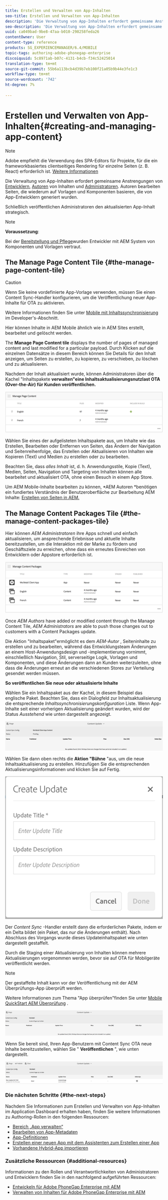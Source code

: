 ```yaml
---
title: Erstellen und Verwalten von App-Inhalten
seo-title: Erstellen und Verwalten von App-Inhalten
description: 'Die Verwaltung von App-Inhalten erfordert gemeinsame Anstrengungen von Entwicklern, Inhaltserstellern und Administratoren.  Autoren bearbeiten Seiten, die wiederum auf Vorlagen und Komponenten basieren, die von App-Entwicklern generiert wurden.  '
seo-description: 'Die Verwaltung von App-Inhalten erfordert gemeinsame Anstrengungen von Entwicklern, Inhaltserstellern und Administratoren.  Autoren bearbeiten Seiten, die wiederum auf Vorlagen und Komponenten basieren, die von App-Entwicklern generiert wurden.  '
uuid: ca049bad-9be8-47aa-b010-298258feda26
contentOwner: User
content-type: reference
products: SG_EXPERIENCEMANAGER/6.4/MOBILE
topic-tags: authoring-adobe-phonegap-enterprise
discoiquuid: 5c8971ab-b07c-4131-b4cb-f34c52425014
translation-type: tm+mt
source-git-commit: 55b6a113bcb4d39b7eb100f21a05b9b44e3fe1c3
workflow-type: tm+mt
source-wordcount: '742'
ht-degree: 7%

---
```



# Erstellen und Verwalten von App-Inhalten{#creating-and-managing-app-content}

>[!NOTE]
>
>Adobe empfiehlt die Verwendung des SPA-Editors für Projekte, für die ein frameworkbasiertes clientseitiges Rendering für einzelne Seiten (z. B. React) erforderlich ist. [Weitere Informationen](/help/sites-developing/spa-overview.md)

Die Verwaltung von App-Inhalten erfordert gemeinsame Anstrengungen von [Entwicklern](#developer), [Autoren](#author) von Inhalten und [Administratoren](#administrator). Autoren bearbeiten Seiten, die wiederum auf Vorlagen und Komponenten basieren, die von App-Entwicklern generiert wurden.

Schließlich veröffentlichen Administratoren den aktualisierten App-Inhalt strategisch.

>[!NOTE]
>
>**Voraussetzung**:
>
>Bei der [Bereitstellung und Pflege](/help/sites-deploying/deploy.md)wurden Entwickler mit AEM System von Komponenten und Vorlagen vertraut.

## The Manage Page Content Tile {#the-manage-page-content-tile}

>[!CAUTION]
>
>Wenn Sie keine vordefinierte App-Vorlage verwenden, müssen Sie einen Content Sync-Handler konfigurieren, um die Veröffentlichung neuer App-Inhalte für OTA zu aktivieren.
>
>Weitere Informationen finden Sie unter [Mobile mit Inhaltssynchronisierung](/help/mobile/phonegap-contentsync.md) im Developer&#39;s-Abschnitt.

Hier können Inhalte in AEM Mobile ähnlich wie in AEM Sites erstellt, bearbeitet und gelöscht werden.

The **Manage Page Content tile** displays the number of pages of managed content and last modified for a particular payload. Durch Klicken auf die einzelnen Datensätze in diesem Bereich können Sie Details für den Inhalt anzeigen, um Seiten zu erstellen, zu kopieren, zu verschieben, zu löschen und zu aktualisieren.

Nachdem der Inhalt aktualisiert wurde, können Administratoren über die Kachel &quot;Inhaltspakete **verwalten&quot;eine Inhaltsaktualisierungsnutzlast OTA (Over-the-Air) für Kunden veröffentlichen.**

![chlimage_1-161](assets/chlimage_1-161.png)

Wählen Sie eines der aufgelisteten Inhaltspakete aus, um Inhalte wie das Erstellen, Bearbeiten oder Entfernen von Seiten, das Ändern der Navigation und Seitenreihenfolge, das Erstellen oder Aktualisieren von Inhalten wie Kopieren (Text) und Medien zu erstellen oder zu bearbeiten.

Beachten Sie, dass *alles Inhalt* ist, d. h. Anwendungsstile, Kopie (Text), Medien, Seiten, Navigation und Targeting von Inhalten können alle bearbeitet und aktualisiert OTA, ohne einen Besuch in einem App Store.

Um AEM Mobile-Inhalte bearbeiten zu können, *AEM Autoren *benötigen ein fundiertes Verständnis der Benutzeroberfläche zur Bearbeitung AEM Inhalte: [Erstellen von Seiten in AEM.](/help/sites-authoring/qg-page-authoring.md)

## The Manage Content Packages Tile {#the-manage-content-packages-tile}

Hier können *AEM Administratoren* ihre Apps schnell und einfach aktualisieren, um ansprechende Erlebnisse und aktuelle Inhalte bereitzustellen, um die Interaktion mit der Marke zu fördern und Geschäftsziele zu erreichen, ohne dass ein erneutes Einreichen von Entwicklern oder Appstore erforderlich ist.

![chlimage_1-162](assets/chlimage_1-162.png)

Once *AEM Authors* have added or modified content through the Manage Content Tile, *AEM Administrators* are able to push those changes out to customers with a Content Packages update.

Die Aktion &quot;Inhaltspaket&quot;ermöglicht es dem *AEM-Autor* , Seiteninhalte zu erstellen und zu bearbeiten, während das Entwicklungsteam Änderungen an einem Host-Anwendungsdesign und -implementierung vornimmt, einschließlich Navigation, Stil, serverseitige Logik, Vorlagen und Komponenten, und diese Änderungen dann an Kunden weiterzuleiten, ohne dass die Änderungen erneut an die verschiedenen Stores zur Verteilung gesendet werden müssen.

**So veröffentlichen Sie neue oder aktualisierte Inhalte**

Wählen Sie ein Inhaltspaket aus der Kachel, in diesem Beispiel das englische Paket. Beachten Sie, dass ein Dialogfeld zur Inhaltsaktualisierung die entsprechende *Inhaltssynchronisierungskonfiguration* Liste. Wenn App-Inhalte seit einer vorherigen Aktualisierung geändert wurden, wird der Status *Ausstehend* wie unten dargestellt angezeigt.

![chlimage_1-163](assets/chlimage_1-163.png)

Wählen Sie dann oben rechts die **Aktion &quot;Bühne** &quot;aus, um die neue Inhaltsaktualisierung zu erstellen. Hinzufügen Sie die entsprechenden Aktualisierungsinformationen und klicken Sie auf Fertig.

![chlimage_1-164](assets/chlimage_1-164.png)

Der *Content Sync* -Handler erstellt dann die erforderlichen Pakete, indem er ein Delta bildet (ein Paket, das *nur* die Änderungen enthält). Nach Abschluss des Vorgangs wurde dieses Updateinhaltspaket wie unten dargestellt gestaffelt.

Durch die Staging einer Aktualisierung von Inhalten können mehrere Aktualisierungen vorgenommen werden, bevor sie auf OTA für Mobilgeräte veröffentlicht werden.

>[!NOTE]
>
>Der gestaffelte Inhalt kann vor der Veröffentlichung mit der AEM Überprüfungs-App überprüft werden.
>
>Weitere Informationen zum Thema &quot;App überprüfen&quot;finden Sie unter [Mobile QuickStart AEM Überprüfung](/help/mobile/phonegap-mobile-quickstart.md) .

![chlimage_1-165](assets/chlimage_1-165.png)

Wenn Sie bereit sind, Ihren App-Benutzern mit Content Sync OTA neue Inhalte bereitzustellen, wählen Sie &quot; **Veröffentlichen** &quot;, wie unten dargestellt.

![chlimage_1-166](assets/chlimage_1-166.png)

### Die nächsten Schritte {#the-next-steps}

Nachdem Sie Informationen zum Erstellen und Verwalten von App-Inhalten im Application Dashboard erhalten haben, finden Sie weitere Informationen zu Authoring-Rollen in den folgenden Ressourcen:

* [Bereich „App verwalten“](/help/mobile/phonegap-app-details-tile.md)
* [Bearbeiten von App-Metadaten](/help/mobile/phonegap-editmetadata.md)
* [App-Definitionen](/help/mobile/phonegap-app-definitions.md)
* [Erstellen einer neuen App mit dem Assistenten zum Erstellen einer App](/help/mobile/phonegap-create-new-app.md)
* [Vorhandene Hybrid-App importieren](/help/mobile/phonegap-adding-content-to-imported-app.md)

### Zusätzliche Ressourcen {#additional-resources}

Informationen zu den Rollen und Verantwortlichkeiten von Administratoren und Entwicklern finden Sie in den nachfolgend aufgeführten Ressourcen:

* [Entwickeln für Adobe PhoneGap Enterprise mit AEM](/help/mobile/developing-in-phonegap.md)
* [Verwalten von Inhalten für Adobe PhoneGap Enterprise mit AEM](/help/mobile/administer-phonegap.md)
